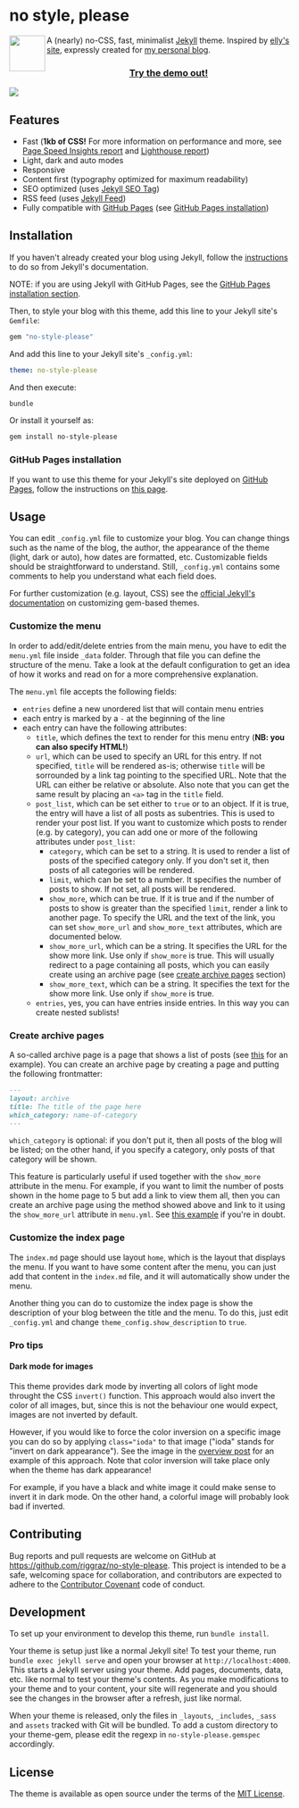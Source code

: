 # no style, please

<!-- markdownlint-disable-next-line MD045 MD033 -->
<img src="https://raw.githubusercontent.com/riggraz/no-style-please/master/logo.png" width="64" align="left" />A (nearly) no-CSS, fast, minimalist [Jekyll](https://jekyllrb.com/) theme.
Inspired by [elly's site](http://tilde.town/~elly/), expressly created for [my personal blog](https://riggraz.dev/).
<!-- markdownlint-disable-next-line MD033 -->
<h3 align="center"><a href="https://riggraz.dev/no-style-please/">Try the demo out!</a></h3>
<!-- markdownlint-disable-next-line MD045 MD033 -->
<img src="https://raw.githubusercontent.com/riggraz/no-style-please/master/_screenshots/featured-image.png" />

## Features

- Fast (**1kb of CSS!** For more information on performance and more, see [Page Speed Insights report](https://raw.githubusercontent.com/riggraz/no-style-please/master/_screenshots/page-speed-insights-report.png) and [Lighthouse report](https://raw.githubusercontent.com/riggraz/no-style-please/master/_screenshots/lighthouse-report.png))
- Light, dark and auto modes
- Responsive
- Content first (typography optimized for maximum readability)
- SEO optimized (uses [Jekyll SEO Tag](https://github.com/jekyll/jekyll-seo-tag))
- RSS feed (uses [Jekyll Feed](https://github.com/jekyll/jekyll-feed))
- Fully compatible with [GitHub Pages](https://pages.github.com/) (see [GitHub Pages installation](#github-pages-installation))

## Installation

If you haven't already created your blog using Jekyll, follow the [instructions](https://jekyllrb.com/docs/) to do so from Jekyll's documentation.

NOTE: if you are using Jekyll with GitHub Pages, see the [GitHub Pages installation section](#github-pages-installation).

Then, to style your blog with this theme, add this line to your Jekyll site's `Gemfile`:

```ruby
gem "no-style-please"
```

And add this line to your Jekyll site's `_config.yml`:

```yaml
theme: no-style-please
```

And then execute:

```bash
bundle
```

Or install it yourself as:

```bash
gem install no-style-please
```

### GitHub Pages installation

If you want to use this theme for your Jekyll's site deployed on [GitHub Pages](https://pages.github.com/), follow the instructions on [this page](https://docs.github.com/en/github/working-with-github-pages/adding-a-theme-to-your-github-pages-site-using-jekyll#adding-a-theme).

## Usage

You can edit `_config.yml` file to customize your blog. You can change things such as the name of the blog, the author, the appearance of the theme (light, dark or auto), how dates are formatted, etc. Customizable fields should be straightforward to understand. Still, `_config.yml` contains some comments to help you understand what each field does.

For further customization (e.g. layout, CSS) see the [official Jekyll's documentation](https://jekyllrb.com/docs/themes/#overriding-theme-defaults) on customizing gem-based themes.

### Customize the menu

In order to add/edit/delete entries from the main menu, you have to edit the `menu.yml` file inside `_data` folder. Through that file you can define the structure of the menu. Take a look at the default configuration to get an idea of how it works and read on for a more comprehensive explanation.

The `menu.yml` file accepts the following fields:

- `entries` define a new unordered list that will contain menu entries
- each entry is marked by a `-` at the beginning of the line
- each entry can have the following attributes:
  - `title`, which defines the text to render for this menu entry (**NB: you can also specify HTML!**)
  - `url`, which can be used to specify an URL for this entry. If not specified, `title` will be rendered as-is; otherwise `title` will be sorrounded by a link tag pointing to the specified URL. Note that the URL can either be relative or absolute. Also note that you can get the same result by placing an `<a>` tag in the `title` field.
  - `post_list`, which can be set either to `true` or to an object. If it is true, the entry will have a list of all posts as subentries. This is used to render your post list. If you want to customize which posts to render (e.g. by category), you can add one or more of the following attributes under `post_list`:
    - `category`, which can be set to a string. It is used to render a list of posts of the specified category only. If you don't set it, then posts of all categories will be rendered.
    - `limit`, which can be set to a number. It specifies the number of posts to show. If not set, all posts will be rendered.
    - `show_more`, which can be true. If it is true and if the number of posts to show is greater than the specified `limit`, render a link to another page. To specify the URL and the text of the link, you can set `show_more_url` and `show_more_text` attributes, which are documented below.
    - `show_more_url`, which can be a string. It specifies the URL for the show more link. Use only if `show_more` is true. This will usually redirect to a page containing all posts, which you can easily create using an archive page (see [create archive pages](#create-archive-pages) section)
    - `show_more_text`, which can be a string. It specifies the text for the show more link. Use only if `show_more` is true.
  - `entries`, yes, you can have entries inside entries. In this way you can create nested sublists!

### Create archive pages

A so-called archive page is a page that shows a list of posts (see [this](https://riggraz.dev/no-style-please/all-posts) for an example). You can create an archive page by creating a page and putting the following frontmatter:

```markdown
---
layout: archive
title: The title of the page here
which_category: name-of-category
---
```

`which_category` is optional: if you don't put it, then all posts of the blog will be listed; on the other hand, if you specify a category, only posts of that category will be shown.

This feature is particularly useful if used together with the `show_more` attribute in the menu. For example, if you want to limit the number of posts shown in the home page to 5 but add a link to view them all, then you can create an archive page using the method showed above and link to it using the `show_more_url` attribute in `menu.yml`. See [this example](https://github.com/riggraz/no-style-please/blob/master/_data/menu.yml) if you're in doubt.

### Customize the index page

The `index.md` page should use layout `home`, which is the layout that displays the menu. If you want to have some content after the menu, you can just add that content in the `index.md` file, and it will automatically show under the menu.

Another thing you can do to customize the index page is show the description of your blog between the title and the menu. To do this, just edit `_config.yml` and change `theme_config.show_description` to `true`.

### Pro tips

#### Dark mode for images

This theme provides dark mode by inverting all colors of light mode throught the CSS `invert()` function. This approach would also invert the color of all images, but, since this is not the behaviour one would expect, images are not inverted by default.

However, if you would like to force the color inversion on a specific image you can do so by applying `class="ioda"` to that image ("ioda" stands for "invert on dark appearance"). See the image in the [overview post](https://github.com/riggraz/no-style-please/blob/master/_posts/2020-07-07-overview-post.md) for an example of this approach. Note that color inversion will take place only when the theme has dark appearance!

For example, if you have a black and white image it could make sense to invert it in dark mode. On the other hand, a colorful image will probably look bad if inverted.

## Contributing

Bug reports and pull requests are welcome on GitHub at <https://github.com/riggraz/no-style-please>. This project is intended to be a safe, welcoming space for collaboration, and contributors are expected to adhere to the [Contributor Covenant](http://contributor-covenant.org) code of conduct.

## Development

To set up your environment to develop this theme, run `bundle install`.

Your theme is setup just like a normal Jekyll site! To test your theme, run `bundle exec jekyll serve` and open your browser at `http://localhost:4000`. This starts a Jekyll server using your theme. Add pages, documents, data, etc. like normal to test your theme's contents. As you make modifications to your theme and to your content, your site will regenerate and you should see the changes in the browser after a refresh, just like normal.

When your theme is released, only the files in `_layouts`, `_includes`, `_sass` and `assets` tracked with Git will be bundled.
To add a custom directory to your theme-gem, please edit the regexp in `no-style-please.gemspec` accordingly.

## License

The theme is available as open source under the terms of the [MIT License](https://opensource.org/licenses/MIT).
